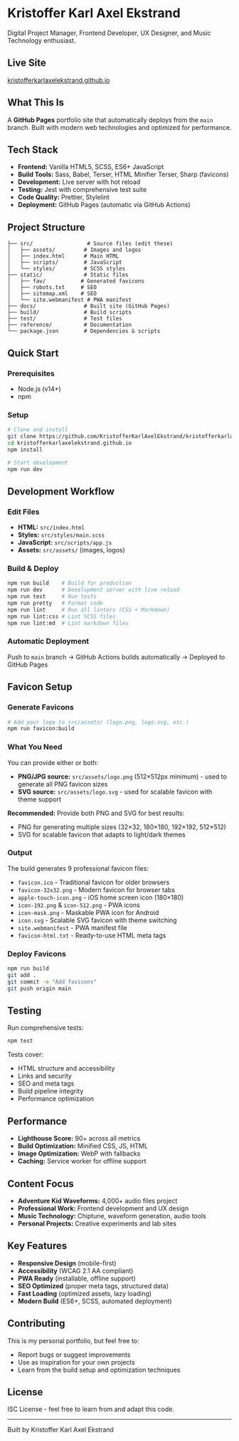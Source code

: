 # Kristoffer Karl Axel Ekstrand

Digital Project Manager, Frontend Developer, UX Designer, and Music Technology
enthusiast.

## Live Site

[kristofferkarlaxelekstrand.github.io](https://kristofferkarlaxelekstrand.github.io)

## What This Is

A **GitHub Pages** portfolio site that automatically deploys from the `main`
branch. Built with modern web technologies and optimized for performance.

## Tech Stack

- **Frontend:** Vanilla HTML5, SCSS, ES6+ JavaScript
- **Build Tools:** Sass, Babel, Terser, HTML Minifier Terser, Sharp (favicons)
- **Development:** Live server with hot reload
- **Testing:** Jest with comprehensive test suite
- **Code Quality:** Prettier, Stylelint
- **Deployment:** GitHub Pages (automatic via GitHub Actions)

## Project Structure

```text
├── src/                 # Source files (edit these)
│   ├── assets/         # Images and logos
│   ├── index.html      # Main HTML
│   ├── scripts/        # JavaScript
│   └── styles/         # SCSS styles
├── static/             # Static files
│   ├── fav/           # Generated favicons
│   ├── robots.txt     # SEO
│   ├── sitemap.xml    # SEO
│   └── site.webmanifest # PWA manifest
├── docs/               # Built site (GitHub Pages)
├── build/              # Build scripts
├── test/               # Test files
├── reference/          # Documentation
└── package.json        # Dependencies & scripts
```

## Quick Start

### Prerequisites

- Node.js (v14+)
- npm

### Setup

```bash
# Clone and install
git clone https://github.com/KristofferKarlAxelEkstrand/kristofferkarlaxelekstrand.github.io.git
cd kristofferkarlaxelekstrand.github.io
npm install

# Start development
npm run dev
```

## Development Workflow

### Edit Files

- **HTML:** `src/index.html`
- **Styles:** `src/styles/main.scss`
- **JavaScript:** `src/scripts/app.js`
- **Assets:** `src/assets/` (images, logos)

### Build & Deploy

```bash
npm run build    # Build for production
npm run dev      # Development server with live reload
npm run test     # Run tests
npm run pretty   # Format code
npm run lint     # Run all linters (CSS + Markdown)
npm run lint:css # Lint SCSS files
npm run lint:md  # Lint markdown files
```

### Automatic Deployment

Push to `main` branch → GitHub Actions builds automatically → Deployed to GitHub
Pages

## Favicon Setup

### Generate Favicons

```bash
# Add your logo to src/assets/ (logo.png, logo.svg, etc.)
npm run favicon:build
```

### What You Need

You can provide either or both:

- **PNG/JPG source:** `src/assets/logo.png` (512×512px minimum) - used to
  generate all PNG favicon sizes
- **SVG source:** `src/assets/logo.svg` - used for scalable favicon with theme
  support

**Recommended:** Provide both PNG and SVG for best results:

- PNG for generating multiple sizes (32×32, 180×180, 192×192, 512×512)
- SVG for scalable favicon that adapts to light/dark themes

### Output

The build generates 9 professional favicon files:

- `favicon.ico` - Traditional favicon for older browsers
- `favicon-32x32.png` - Modern favicon for browser tabs
- `apple-touch-icon.png` - iOS home screen icon (180×180)
- `icon-192.png` & `icon-512.png` - PWA icons
- `icon-mask.png` - Maskable PWA icon for Android
- `icon.svg` - Scalable SVG favicon with theme switching
- `site.webmanifest` - PWA manifest file
- `favicon-html.txt` - Ready-to-use HTML meta tags

### Deploy Favicons

```bash
npm run build
git add .
git commit -m "Add favicons"
git push origin main
```

## Testing

Run comprehensive tests:

```bash
npm test
```

Tests cover:

- HTML structure and accessibility
- Links and security
- SEO and meta tags
- Build pipeline integrity
- Performance optimization

## Performance

- **Lighthouse Score:** 90+ across all metrics
- **Build Optimization:** Minified CSS, JS, HTML
- **Image Optimization:** WebP with fallbacks
- **Caching:** Service worker for offline support

## Content Focus

- **Adventure Kid Waveforms:** 4,000+ audio files project
- **Professional Work:** Frontend development and UX design
- **Music Technology:** Chiptune, waveform generation, audio tools
- **Personal Projects:** Creative experiments and lab sites

## Key Features

- **Responsive Design** (mobile-first)
- **Accessibility** (WCAG 2.1 AA compliant)
- **PWA Ready** (installable, offline support)
- **SEO Optimized** (proper meta tags, structured data)
- **Fast Loading** (optimized assets, lazy loading)
- **Modern Build** (ES6+, SCSS, automated deployment)

## Contributing

This is my personal portfolio, but feel free to:

- Report bugs or suggest improvements
- Use as inspiration for your own projects
- Learn from the build setup and optimization techniques

## License

ISC License - feel free to learn from and adapt this code.

---

Built by Kristoffer Karl Axel Ekstrand
